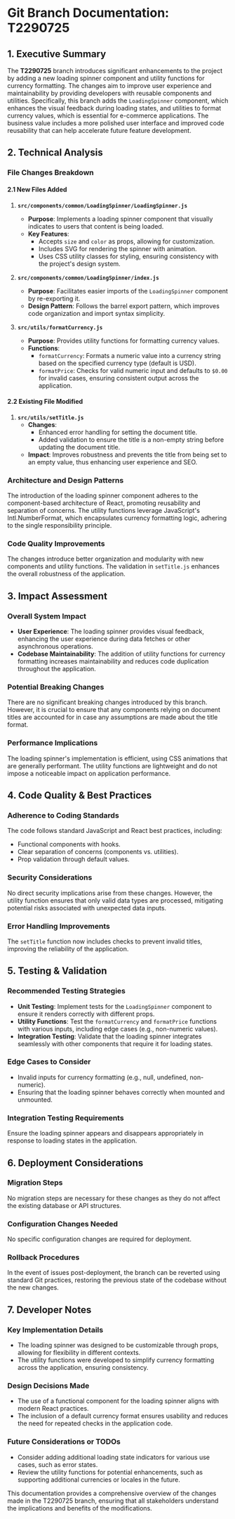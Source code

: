 # Git Branch Documentation: T2290725

## 1. Executive Summary

The **T2290725** branch introduces significant enhancements to the project by adding a new loading spinner component and utility functions for currency formatting. The changes aim to improve user experience and maintainability by providing developers with reusable components and utilities. Specifically, this branch adds the `LoadingSpinner` component, which enhances the visual feedback during loading states, and utilities to format currency values, which is essential for e-commerce applications. The business value includes a more polished user interface and improved code reusability that can help accelerate future feature development.

## 2. Technical Analysis

### File Changes Breakdown

#### 2.1 New Files Added

1. **`src/components/common/LoadingSpinner/LoadingSpinner.js`** 
   - **Purpose**: Implements a loading spinner component that visually indicates to users that content is being loaded.
   - **Key Features**:
     - Accepts `size` and `color` as props, allowing for customization.
     - Includes SVG for rendering the spinner with animation.
     - Uses CSS utility classes for styling, ensuring consistency with the project's design system.

2. **`src/components/common/LoadingSpinner/index.js`**
   - **Purpose**: Facilitates easier imports of the `LoadingSpinner` component by re-exporting it.
   - **Design Pattern**: Follows the barrel export pattern, which improves code organization and import syntax simplicity.

3. **`src/utils/formatCurrency.js`**
   - **Purpose**: Provides utility functions for formatting currency values.
   - **Functions**:
     - `formatCurrency`: Formats a numeric value into a currency string based on the specified currency type (default is USD).
     - `formatPrice`: Checks for valid numeric input and defaults to `$0.00` for invalid cases, ensuring consistent output across the application.

#### 2.2 Existing File Modified

1. **`src/utils/setTitle.js`**
   - **Changes**: 
     - Enhanced error handling for setting the document title.
     - Added validation to ensure the title is a non-empty string before updating the document title.
   - **Impact**: Improves robustness and prevents the title from being set to an empty value, thus enhancing user experience and SEO.

### Architecture and Design Patterns

The introduction of the loading spinner component adheres to the component-based architecture of React, promoting reusability and separation of concerns. The utility functions leverage JavaScript's Intl.NumberFormat, which encapsulates currency formatting logic, adhering to the single responsibility principle.

### Code Quality Improvements

The changes introduce better organization and modularity with new components and utility functions. The validation in `setTitle.js` enhances the overall robustness of the application.

## 3. Impact Assessment

### Overall System Impact

- **User Experience**: The loading spinner provides visual feedback, enhancing the user experience during data fetches or other asynchronous operations.
- **Codebase Maintainability**: The addition of utility functions for currency formatting increases maintainability and reduces code duplication throughout the application.

### Potential Breaking Changes

There are no significant breaking changes introduced by this branch. However, it is crucial to ensure that any components relying on document titles are accounted for in case any assumptions are made about the title format.

### Performance Implications

The loading spinner's implementation is efficient, using CSS animations that are generally performant. The utility functions are lightweight and do not impose a noticeable impact on application performance.

## 4. Code Quality & Best Practices

### Adherence to Coding Standards

The code follows standard JavaScript and React best practices, including:
- Functional components with hooks.
- Clear separation of concerns (components vs. utilities).
- Prop validation through default values.

### Security Considerations

No direct security implications arise from these changes. However, the utility function ensures that only valid data types are processed, mitigating potential risks associated with unexpected data inputs.

### Error Handling Improvements

The `setTitle` function now includes checks to prevent invalid titles, improving the reliability of the application.

## 5. Testing & Validation

### Recommended Testing Strategies

- **Unit Testing**: Implement tests for the `LoadingSpinner` component to ensure it renders correctly with different props.
- **Utility Functions**: Test the `formatCurrency` and `formatPrice` functions with various inputs, including edge cases (e.g., non-numeric values).
- **Integration Testing**: Validate that the loading spinner integrates seamlessly with other components that require it for loading states.

### Edge Cases to Consider

- Invalid inputs for currency formatting (e.g., null, undefined, non-numeric).
- Ensuring that the loading spinner behaves correctly when mounted and unmounted.

### Integration Testing Requirements

Ensure the loading spinner appears and disappears appropriately in response to loading states in the application.

## 6. Deployment Considerations

### Migration Steps

No migration steps are necessary for these changes as they do not affect the existing database or API structures.

### Configuration Changes Needed

No specific configuration changes are required for deployment.

### Rollback Procedures

In the event of issues post-deployment, the branch can be reverted using standard Git practices, restoring the previous state of the codebase without the new changes.

## 7. Developer Notes

### Key Implementation Details

- The loading spinner was designed to be customizable through props, allowing for flexibility in different contexts.
- The utility functions were developed to simplify currency formatting across the application, ensuring consistency.

### Design Decisions Made

- The use of a functional component for the loading spinner aligns with modern React practices.
- The inclusion of a default currency format ensures usability and reduces the need for repeated checks in the application code.

### Future Considerations or TODOs

- Consider adding additional loading state indicators for various use cases, such as error states.
- Review the utility functions for potential enhancements, such as supporting additional currencies or locales in the future.

This documentation provides a comprehensive overview of the changes made in the T2290725 branch, ensuring that all stakeholders understand the implications and benefits of the modifications.
